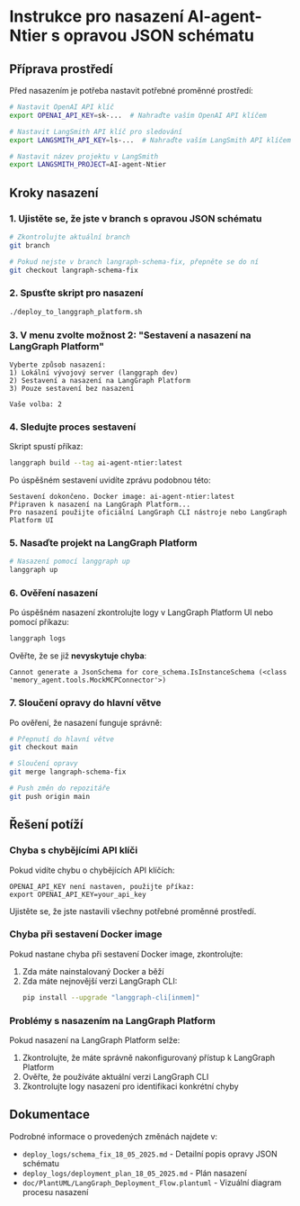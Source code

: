 # Instrukce pro nasazení AI-agent-Ntier s opravou JSON schématu

## Příprava prostředí

Před nasazením je potřeba nastavit potřebné proměnné prostředí:

```bash
# Nastavit OpenAI API klíč
export OPENAI_API_KEY=sk-...  # Nahraďte vaším OpenAI API klíčem

# Nastavit LangSmith API klíč pro sledování
export LANGSMITH_API_KEY=ls-...  # Nahraďte vaším LangSmith API klíčem

# Nastavit název projektu v LangSmith
export LANGSMITH_PROJECT=AI-agent-Ntier
```

## Kroky nasazení

### 1. Ujistěte se, že jste v branch s opravou JSON schématu

```bash
# Zkontrolujte aktuální branch
git branch

# Pokud nejste v branch langraph-schema-fix, přepněte se do ní
git checkout langraph-schema-fix
```

### 2. Spusťte skript pro nasazení

```bash
./deploy_to_langgraph_platform.sh
```

### 3. V menu zvolte možnost 2: "Sestavení a nasazení na LangGraph Platform"

```
Vyberte způsob nasazení:
1) Lokální vývojový server (langgraph dev)
2) Sestavení a nasazení na LangGraph Platform
3) Pouze sestavení bez nasazení

Vaše volba: 2
```

### 4. Sledujte proces sestavení

Skript spustí příkaz:

```bash
langgraph build --tag ai-agent-ntier:latest
```

Po úspěšném sestavení uvidíte zprávu podobnou této:

```
Sestavení dokončeno. Docker image: ai-agent-ntier:latest
Připraven k nasazení na LangGraph Platform...
Pro nasazení použijte oficiální LangGraph CLI nástroje nebo LangGraph Platform UI
```

### 5. Nasaďte projekt na LangGraph Platform

```bash
# Nasazení pomocí langgraph up
langgraph up
```

### 6. Ověření nasazení

Po úspěšném nasazení zkontrolujte logy v LangGraph Platform UI nebo pomocí příkazu:

```bash
langgraph logs
```

Ověřte, že se již **nevyskytuje chyba**:
```
Cannot generate a JsonSchema for core_schema.IsInstanceSchema (<class 'memory_agent.tools.MockMCPConnector'>)
```

### 7. Sloučení opravy do hlavní větve

Po ověření, že nasazení funguje správně:

```bash
# Přepnutí do hlavní větve
git checkout main

# Sloučení opravy
git merge langraph-schema-fix

# Push změn do repozitáře
git push origin main
```

## Řešení potíží

### Chyba s chybějícími API klíči

Pokud vidíte chybu o chybějících API klíčích:

```
OPENAI_API_KEY není nastaven, použijte příkaz:
export OPENAI_API_KEY=your_api_key
```

Ujistěte se, že jste nastavili všechny potřebné proměnné prostředí.

### Chyba při sestavení Docker image

Pokud nastane chyba při sestavení Docker image, zkontrolujte:

1. Zda máte nainstalovaný Docker a běží
2. Zda máte nejnovější verzi LangGraph CLI:
   ```bash
   pip install --upgrade "langgraph-cli[inmem]"
   ```

### Problémy s nasazením na LangGraph Platform

Pokud nasazení na LangGraph Platform selže:

1. Zkontrolujte, že máte správně nakonfigurovaný přístup k LangGraph Platform
2. Ověřte, že používáte aktuální verzi LangGraph CLI
3. Zkontrolujte logy nasazení pro identifikaci konkrétní chyby

## Dokumentace

Podrobné informace o provedených změnách najdete v:

- `deploy_logs/schema_fix_18_05_2025.md` - Detailní popis opravy JSON schématu
- `deploy_logs/deployment_plan_18_05_2025.md` - Plán nasazení
- `doc/PlantUML/LangGraph_Deployment_Flow.plantuml` - Vizuální diagram procesu nasazení

